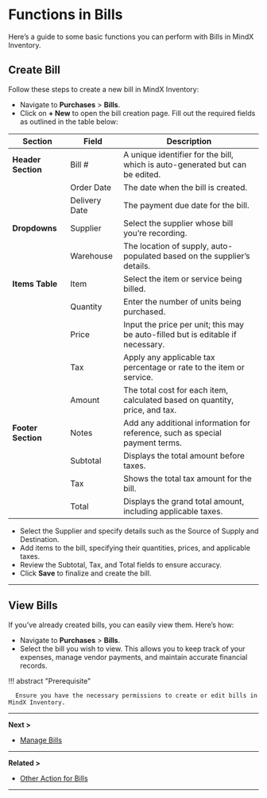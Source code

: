 # **Functions in Bills**

Here’s a guide to some basic functions you can perform with Bills in MindX Inventory.

## **Create Bill**

Follow these steps to create a new bill in MindX Inventory:

- Navigate to **Purchases** > **Bills**.
- Click on **+ New** to open the bill creation page.
  Fill out the required fields as outlined in the table below:

| **Section**        | **Field**     | **Description**                                                                 |
| ------------------ | ------------- | ------------------------------------------------------------------------------- |
| **Header Section** | Bill #        | A unique identifier for the bill, which is auto-generated but can be edited.    |
|                    | Order Date    | The date when the bill is created.                                              |
|                    | Delivery Date | The payment due date for the bill.                                              |
| **Dropdowns**      | Supplier      | Select the supplier whose bill you’re recording.                                |
|                    | Warehouse     | The location of supply, auto-populated based on the supplier’s details.         |
| **Items Table**    | Item          | Select the item or service being billed.                                        |
|                    | Quantity      | Enter the number of units being purchased.                                      |
|                    | Price         | Input the price per unit; this may be auto-filled but is editable if necessary. |
|                    | Tax           | Apply any applicable tax percentage or rate to the item or service.             |
|                    | Amount        | The total cost for each item, calculated based on quantity, price, and tax.     |
| **Footer Section** | Notes         | Add any additional information for reference, such as special payment terms.    |
|                    | Subtotal      | Displays the total amount before taxes.                                         |
|                    | Tax           | Shows the total tax amount for the bill.                                        |
|                    | Total         | Displays the grand total amount, including applicable taxes.                    |

- Select the Supplier and specify details such as the Source of Supply and Destination.
- Add items to the bill, specifying their quantities, prices, and applicable taxes.
- Review the Subtotal, Tax, and Total fields to ensure accuracy.
- Click **Save** to finalize and create the bill.

---

## **View Bills**

If you’ve already created bills, you can easily view them. Here’s how:

- Navigate to **Purchases** > **Bills**.
- Select the bill you wish to view.
  This allows you to keep track of your expenses, manage vendor payments, and maintain accurate financial records.

!!! abstract "Prerequisite"

      Ensure you have the necessary permissions to create or edit bills in MindX Inventory.

---

**Next >**

- [Manage Bills](manage-bills.md)

---

**Related >**

- [Other Action for Bills](other-actions.md)

---
